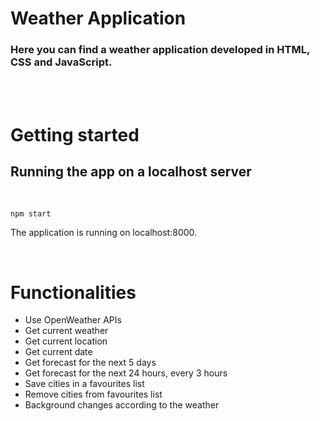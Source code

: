 # Weather Application

<h3>Here you can find a weather application developed in HTML, CSS and JavaScript.
<br></h3>
<br><br>

# Getting started

## Running the app on a localhost server

<br><pre><code>npm start</code></pre>
<p>The application is running on localhost:8000.</p>
<br>

# Functionalities

<ul>
<li>Use OpenWeather APIs</li>
<li>Get current weather</li>
<li>Get current location</li>
<li>Get current date</li>
<li>Get forecast for the next 5 days</li>
<li>Get forecast for the next 24 hours, every 3 hours</li>
<li>Save cities in a favourites list</li>
<li>Remove cities from favourites list</li>
<li>Background changes according to the weather</li>
</ul>
